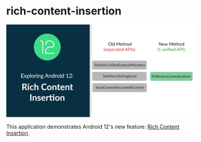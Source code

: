 # rich-content-insertion

<div align="center">
    <img src="screenshots/android-12-rich-content-insertion.png" />
</div>

This application demonstrates Android 12's new feature: [Rich Content Insertion](https://developer.android.com/guide/topics/input/receive-rich-content).
